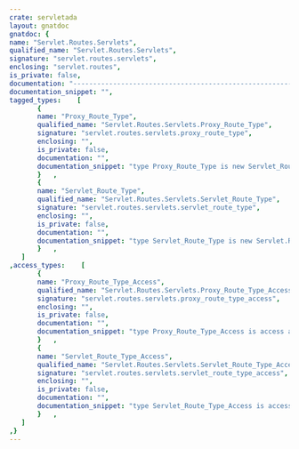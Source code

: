 ```yaml
---
crate: servletada
layout: gnatdoc
gnatdoc: {
name: "Servlet.Routes.Servlets",
qualified_name: "Servlet.Routes.Servlets",
signature: "servlet.routes.servlets",
enclosing: "servlet.routes",
is_private: false,
documentation: "---------------------------------------------------------------------\n  servlet-routes-servlets -- Servlet request routing\n  Copyright (C) 2015, 2018, 2019 Stephane Carrez\n  Written by Stephane Carrez (Stephane.Carrez@gmail.com)\n\n  Licensed under the Apache License, Version 2.0 (the \"License\");\n  you may not use this file except in compliance with the License.\n  You may obtain a copy of the License at\n\n      http://www.apache.org/licenses/LICENSE-2.0\n\n  Unless required by applicable law or agreed to in writing, software\n  distributed under the License is distributed on an \"AS IS\" BASIS,\n  WITHOUT WARRANTIES OR CONDITIONS OF ANY KIND, either express or implied.\n  See the License for the specific language governing permissions and\n  limitations under the License.\n---------------------------------------------------------------------",
documentation_snippet: "",
tagged_types:    [
       {
       name: "Proxy_Route_Type",
       qualified_name: "Servlet.Routes.Servlets.Proxy_Route_Type",
       signature: "servlet.routes.servlets.proxy_route_type",
       enclosing: "",
       is_private: false,
       documentation: "",
       documentation_snippet: "type Proxy_Route_Type is new Servlet_Route_Type with record\n   Route   : Route_Type_Ref;\nend record;",
       }   ,
       {
       name: "Servlet_Route_Type",
       qualified_name: "Servlet.Routes.Servlets.Servlet_Route_Type",
       signature: "servlet.routes.servlets.servlet_route_type",
       enclosing: "",
       is_private: false,
       documentation: "",
       documentation_snippet: "type Servlet_Route_Type is new Servlet.Routes.Route_Type with record\n   Filters : Servlet.Filters.Filter_List_Access;\n   Servlet : Servlet_Access;\nend record;",
       }   ,
   ]
,access_types:    [
       {
       name: "Proxy_Route_Type_Access",
       qualified_name: "Servlet.Routes.Servlets.Proxy_Route_Type_Access",
       signature: "servlet.routes.servlets.proxy_route_type_access",
       enclosing: "",
       is_private: false,
       documentation: "",
       documentation_snippet: "type Proxy_Route_Type_Access is access all Proxy_Route_Type'Class;",
       }   ,
       {
       name: "Servlet_Route_Type_Access",
       qualified_name: "Servlet.Routes.Servlets.Servlet_Route_Type_Access",
       signature: "servlet.routes.servlets.servlet_route_type_access",
       enclosing: "",
       is_private: false,
       documentation: "",
       documentation_snippet: "type Servlet_Route_Type_Access is access all Servlet_Route_Type'Class;",
       }   ,
   ]
,}
---
```

